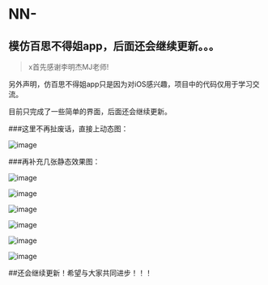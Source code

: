 # NN-
## 模仿百思不得姐app，后面还会继续更新。。。

>x首先感谢李明杰MJ老师!

另外声明，仿百思不得姐app只是因为对iOS感兴趣，项目中的代码仅用于学习交流。

目前只完成了一些简单的界面，后面还会继续更新。

###这里不再扯废话，直接上动态图：

![image](https://github.com/liuzhongning/NN-/blob/master/images/NNBaiSi.gif)


###再补充几张静态效果图：

![image](https://github.com/liuzhongning/NN-/blob/master/images/屏幕快照%202016-10-11%20下午6.06.29.png)

![image](https://github.com/liuzhongning/NN-/blob/master/images/屏幕快照%202016-10-11%20下午6.06.51.png)

![image](https://github.com/liuzhongning/NN-/blob/master/images/屏幕快照%202016-10-11%20下午6.07.03.png)

![image](https://github.com/liuzhongning/NN-/blob/master/images/屏幕快照%202016-10-11%20下午6.07.20.png)

![image](https://github.com/liuzhongning/NN-/blob/master/images/屏幕快照%202016-10-11%20下午6.07.29.png)

![image](https://github.com/liuzhongning/NN-/blob/master/images/屏幕快照%202016-10-11%20下午6.07.47.png)

##还会继续更新！希望与大家共同进步！！！
